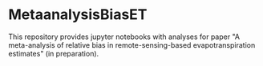# MetaanalysisBiasET

This repository provides jupyter notebooks with analyses for paper "A meta-analysis of relative bias in remote-sensing-based evapotranspiration estimates" (in preparation).

